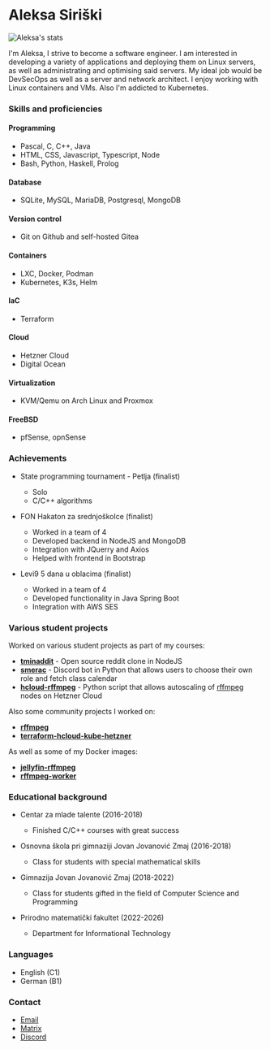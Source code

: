 # Aleksa Siriški

![Aleksa's stats](https://github-readme-stats.vercel.app/api?username=aleksasiriski&theme=github_dark&show_icons=true&custom_title=Aleksa's%20stats#gh-dark-mode-only)

I'm Aleksa, I strive to become a software engineer. I am interested in developing a variety of applications and deploying them on Linux servers, as well as administrating and optimising said servers. My ideal job would be DevSecOps as well as a server and network architect. I enjoy working with Linux containers and VMs. Also I'm addicted to Kubernetes.

### Skills and proficiencies
#### Programming
- Pascal, C, C++, Java
- HTML, CSS, Javascript, Typescript, Node
- Bash, Python, Haskell, Prolog

#### Database
- SQLite, MySQL, MariaDB, Postgresql, MongoDB

#### Version control
- Git on Github and self-hosted Gitea

#### Containers
- LXC, Docker, Podman
- Kubernetes, K3s, Helm

#### IaC
- Terraform

#### Cloud
- Hetzner Cloud
- Digital Ocean

#### Virtualization
- KVM/Qemu on Arch Linux and Proxmox

#### FreeBSD
- pfSense, opnSense

### Achievements
- State programming tournament - Petlja (finalist)
	- Solo
	- C/C++ algorithms

- FON Hakaton za srednjoškolce (finalist)
	- Worked in a team of 4
	- Developed backend in NodeJS and MongoDB
	- Integration with JQuerry and Axios
	- Helped with frontend in Bootstrap

- Levi9 5 dana u oblacima (finalist)
	- Worked in a team of 4
	- Developed functionality in Java Spring Boot
	- Integration with AWS SES

### Various student projects
Worked on various student projects as part of my courses:

- [**tminaddit**](https://github.com/aleksasiriski/tminaddit) - Open source reddit clone in NodeJS
- [**smerac**](https://github.com/aleksasiriski/smerac) - Discord bot in Python that allows users to choose their own role and fetch class calendar
- [**hcloud-rffmpeg**](https://github.com/aleksasiriski/hcloud-rffmpeg) - Python script that allows autoscaling of [rffmpeg](https://github.com/joshuaboniface/rffmpeg) nodes on Hetzner Cloud

Also some community projects I worked on:
- [**rffmpeg**](https://github.com/joshuaboniface/rffmpeg)
- [**terraform-hcloud-kube-hetzner**](https://github.com/kube-hetzner/terraform-hcloud-kube-hetzner/pull/523)

As well as some of my Docker images:
- [**jellyfin-rffmpeg**](https://github.com/aleksasiriski/jellyfin-rffmpeg)
- [**rffmpeg-worker**](https://github.com/aleksasiriski/rffmpeg-worker)

### Educational background
- Centar za mlade talente (2016-2018)
	- Finished C/C++ courses with great success

- Osnovna škola pri gimnaziji Jovan Jovanović Zmaj (2016-2018)
	- Class for students with special mathematical skills

- Gimnazija Jovan Jovanović Zmaj (2018-2022)
	- Class for students gifted in the field of Computer Science and Programming

- Prirodno matematički fakultet (2022-2026)
	- Department for Informational Technology


### Languages
- English (C1)
- German (B1)

### Contact
- [Email](mailto:sir@tmina.org)
- [Matrix]()
- [Discord](https://discordapp.com/users/906930028078575626)
